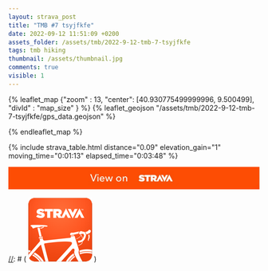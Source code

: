 ```yaml
---
layout: strava_post
title: "TMB #7 tsyjfkfe"
date: 2022-09-12 11:51:09 +0200
assets_folder: /assets/tmb/2022-9-12-tmb-7-tsyjfkfe
tags: tmb hiking
thumbnail: /assets/thumbnail.jpg
comments: true
visible: 1
---
```

[//]: # "TMB #7 tsyjfkfe"


{% leaflet_map {"zoom" : 13,
                  "center": [40.930775499999996, 9.500499],
                 "divId" : "map_size" } %}
    {% leaflet_geojson "/assets/tmb/2022-9-12-tmb-7-tsyjfkfe/gps_data.geojson" %}

{% endleaflet_map %}





{% include strava_table.html distance="0.09" elevation_gain="1" moving_time="0:01:13" elapsed_time="0:03:48" %}

[![](/assets/strava.jpg)](https://www.strava.com/activities/7795581189)



[//]: # ( ![image tooltip here](/assets/image.png) )